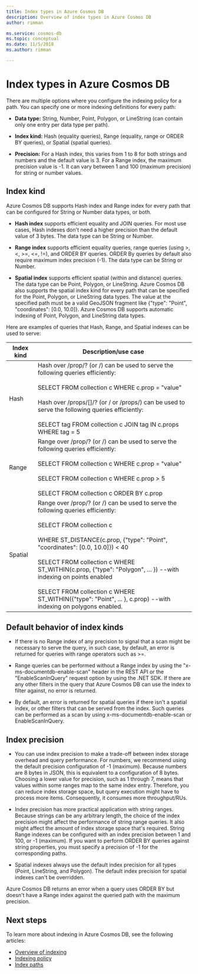 ```yaml
---
title: Index types in Azure Cosmos DB
description: Overview of index types in Azure Cosmos DB
author: rimman

ms.service: cosmos-db
ms.topic: conceptual
ms.date: 11/5/2018
ms.author: rimman

---
```


# Index types in Azure Cosmos DB

There are multiple options where you configure the indexing policy for a path. You can specify one or more indexing definitions for every path:

- **Data type:** String, Number, Point, Polygon, or LineString (can contain only one entry per data type per path).

- **Index kind:** Hash (equality queries), Range (equality, range or ORDER BY queries), or Spatial (spatial queries).

- **Precision:** For a Hash index, this varies from 1 to 8 for both strings and numbers and the default value is 3. For a Range index, the maximum precision value is -1. It can vary between 1 and 100 (maximum precision) for string or number values.

## Index kind

Azure Cosmos DB supports Hash index and Range index for every path that can be configured for String or Number data types, or both.

- **Hash index** supports efficient equality and JOIN queries. For most use cases, Hash indexes don't need a higher precision than the default value of 3 bytes. The data type can be String or Number.

- **Range index** supports efficient equality queries, range queries (using >, <, >=, <=, !=), and ORDER BY queries. ORDER By queries by default also require maximum index precision (-1). The data type can be String or Number.

- **Spatial index** supports efficient spatial (within and distance) queries. The data type can be Point, Polygon, or LineString. Azure Cosmos DB also supports the spatial index kind for every path that can be specified for the Point, Polygon, or LineString data types. The value at the specified path must be a valid GeoJSON fragment like {"type": "Point", "coordinates": [0.0, 10.0]}. Azure Cosmos DB supports automatic indexing of Point, Polygon, and LineString data types.

Here are examples of queries that Hash, Range, and Spatial indexes can be used to serve:

| **Index kind** | **Description/use case** |
| ---------- | ---------------- |
| Hash  | Hash over /prop/? (or /) can be used to serve the following queries efficiently:<br><br>SELECT FROM collection c WHERE c.prop = "value"<br><br>Hash over /props/[]/? (or / or /props/) can be used to serve the following queries efficiently:<br><br>SELECT tag FROM collection c JOIN tag IN c.props WHERE tag = 5  |
| Range  | Range over /prop/? (or /) can be used to serve the following queries efficiently:<br><br>SELECT FROM collection c WHERE c.prop = "value"<br><br>SELECT FROM collection c WHERE c.prop > 5<br><br>SELECT FROM collection c ORDER BY c.prop   |
| Spatial     | Range over /prop/? (or /) can be used to serve the following queries efficiently:<br><br>SELECT FROM collection c<br><br>WHERE ST_DISTANCE(c.prop, {"type": "Point", "coordinates": [0.0, 10.0]}) < 40<br><br>SELECT FROM collection c WHERE ST_WITHIN(c.prop, {"type": "Polygon", ... }) --with indexing on points enabled<br><br>SELECT FROM collection c WHERE ST_WITHIN({"type": "Point", ... }, c.prop) --with indexing on polygons enabled.     |

## Default behavior of index kinds

- If there is no Range index of any precision to signal that a scan might be necessary to serve the query, in such case, by default, an error is returned for queries with range operators such as >=.

- Range queries can be performed without a Range index by using the "x-ms-documentdb-enable-scan" header in the REST API or the "EnableScanInQuery" request option by using the .NET SDK. If there are any other filters in the query that Azure Cosmos DB can use the index to filter against, no error is returned.

- By default, an error is returned for spatial queries if there isn't a spatial index, or other filters that can be served from the index. Such queries can be performed as a scan by using x-ms-documentdb-enable-scan or EnableScanInQuery.

## Index precision

- You can use index precision to make a trade-off between index storage overhead and query performance. For numbers, we recommend using the default precision configuration of -1 (maximum). Because numbers are 8 bytes in JSON, this is equivalent to a configuration of 8 bytes. Choosing a lower value for precision, such as 1 through 7, means that values within some ranges map to the same index entry. Therefore, you can reduce index storage space, but query execution might have to process more items. Consequently, it consumes more throughput/RUs.

- Index precision has more practical application with string ranges. Because strings can be any arbitrary length, the choice of the index precision might affect the performance of string range queries. It also might affect the amount of index storage space that's required. String Range indexes can be configured with an index precision between 1 and 100, or -1 (maximum). If you want to perform ORDER BY queries against string properties, you must specify a precision of -1 for the corresponding paths.

- Spatial indexes always use the default index precision for all types (Point, LineString, and Polygon). The default index precision for spatial indexes can't be overridden.

Azure Cosmos DB returns an error when a query uses ORDER BY but doesn't have a Range index against the queried path with the maximum precision.

## Next steps

To learn more about indexing in Azure Cosmos DB, see the following articles:

- [Overview of indexing](index-overview.md)
- [Indexing policy](indexing-policies.md)
- [Index paths](index-paths.md)

